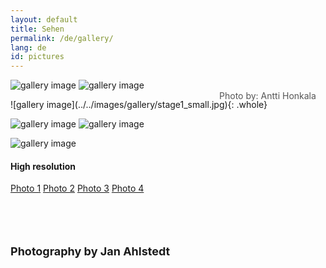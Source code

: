 ```yaml
---
layout: default
title: Sehen
permalink: /de/gallery/
lang: de
id: pictures
---
```





<div class="row gal" markdown="1">

![gallery image](../../images/gallery/color1_small.jpg)
![gallery image](../../images/gallery/color2_small.jpg)


<div class="" style="clear: both; position: relative;" markdown="1">
![gallery image](../../images/gallery/stage1_small.jpg){: .whole}
<div style="clear: both;" ></div>
<p class="" style="position: absolute; color: #555; bottom: 3%; right: 3%;">Photo by: Antti Honkala</p>
</div>

![gallery image](../../images/gallery/bw1_small.jpg)
![gallery image](../../images/gallery/bw2_small.jpg)

![gallery image](../../images/gallery/color3_small.jpg)



<!-- lower quality
<img class="galimg half" src="../../images/gallery/playing_piano1_w270.jpg">
<img class="galimg half" src="../../images/gallery/playing_piano2_rot_w270.jpg">
-->

</div>

<div class="row hi-res" markdown="1">

#### High resolution

[Photo 1](../../images/gallery/color1.jpg)
[Photo 2](../../images/gallery/color2.jpg)
[Photo 3](../../images/gallery/bw1.jpg)
[Photo 4](../../images/gallery/bw2.jpg)

<br/>
<br/>
<br/>
<br/>

<p style="margin: 0 auto; font-size: 18px; font-weight: bold; ">Photography by Jan Ahlstedt</p>
</div>

